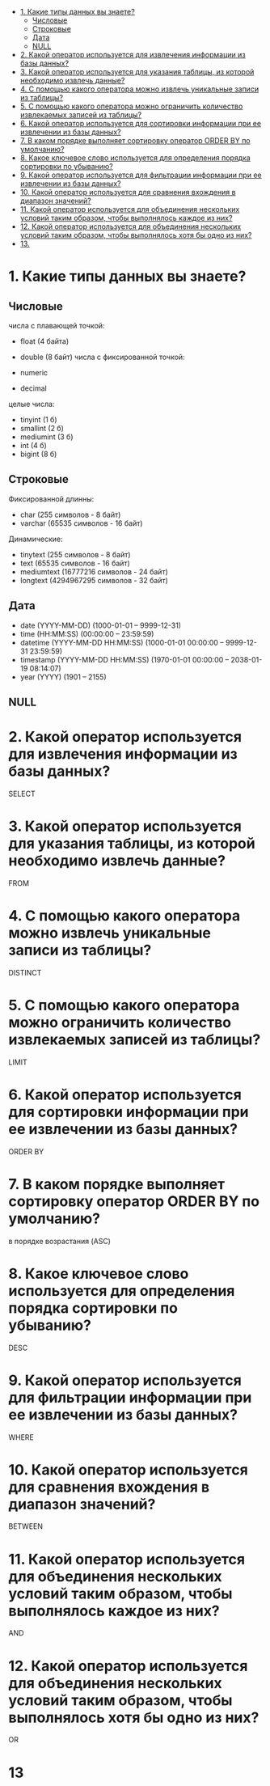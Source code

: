 - [1. Какие типы данных вы знаете?](#1-какие-типы-данных-вы-знаете)
  - [Числовые](#числовые)
  - [Строковые](#строковые)
  - [Дата](#дата)
  - [NULL](#null)
- [2. Какой оператор используется для извлечения информации из базы данных?](#2-какой-оператор-используется-для-извлечения-информации-из-базы-данных)
- [3. Какой оператор используется для указания таблицы, из которой необходимо извлечь данные?](#3-какой-оператор-используется-для-указания-таблицы-из-которой-необходимо-извлечь-данные)
- [4. С помощью какого оператора можно извлечь уникальные записи из таблицы?](#4-с-помощью-какого-оператора-можно-извлечь-уникальные-записи-из-таблицы)
- [5. С помощью какого оператора можно ограничить количество извлекаемых записей из таблицы?](#5-с-помощью-какого-оператора-можно-ограничить-количество-извлекаемых-записей-из-таблицы)
- [6. Какой оператор используется для сортировки информации при ее извлечении из базы данных?](#6-какой-оператор-используется-для-сортировки-информации-при-ее-извлечении-из-базы-данных)
- [7. В каком порядке выполняет сортировку оператор ORDER BY по умолчанию?](#7-в-каком-порядке-выполняет-сортировку-оператор-order-by-по-умолчанию)
- [8. Какое ключевое слово используется для определения порядка сортировки по убыванию?](#8-какое-ключевое-слово-используется-для-определения-порядка-сортировки-по-убыванию)
- [9. Какой оператор используется для фильтрации информации при ее извлечении из базы данных?](#9-какой-оператор-используется-для-фильтрации-информации-при-ее-извлечении-из-базы-данных)
- [10. Какой оператор используется для сравнения вхождения в диапазон значений?](#10-какой-оператор-используется-для-сравнения-вхождения-в-диапазон-значений)
- [11. Какой оператор используется для объединения нескольких условий таким образом, чтобы выполнялось каждое из них?](#11-какой-оператор-используется-для-объединения-нескольких-условий-таким-образом-чтобы-выполнялось-каждое-из-них)
- [12. Какой оператор используется для объединения нескольких условий таким образом, чтобы выполнялось хотя бы одно из них?](#12-какой-оператор-используется-для-объединения-нескольких-условий-таким-образом-чтобы-выполнялось-хотя-бы-одно-из-них)
- [13.](#13)

# 1. Какие типы данных вы знаете?

## Числовые

числа с плавающей точкой:

- float (4 байта)
- double (8 байт)
числа с фиксированной точкой:

- numeric
- decimal

целые числа:

- tinyint (1 б)
- smallint (2 б)
- mediumint (3 б)
- int (4 б)
- bigint (8 б)

## Строковые

Фиксированной длинны:

- char (255 символов - 8 байт)
- varchar (65535 символов - 16 байт)

Динамические:

- tinytext (255 символов - 8 байт)
- text (65535 символов - 16 байт)
- mediumtext (16777216 символов - 24 байт)
- longtext (4294967295 cимволов - 32 байт)

## Дата

- date (YYYY-MM-DD) (1000-01-01 – 9999-12-31)
- time (HH:MM:SS) (00:00:00 – 23:59:59)
- datetime (YYYY-MM-DD HH:MM:SS) (1000-01-01 00:00:00 – 9999-12-31 23:59:59)
- timestamp (YYYY-MM-DD HH:MM:SS) (1970-01-01 00:00:00 – 2038-01-19 08:14:07)
- year (YYYY) (1901 – 2155)

## NULL

# 2. Какой оператор используется для извлечения информации из базы данных?

SELECT

# 3. Какой оператор используется для указания таблицы, из которой необходимо извлечь данные?

FROM

# 4. С помощью какого оператора можно извлечь уникальные записи из таблицы?

DISTINCT

# 5. С помощью какого оператора можно ограничить количество извлекаемых записей из таблицы?

LIMIT

# 6. Какой оператор используется для сортировки информации при ее извлечении из базы данных?

ORDER BY

# 7. В каком порядке выполняет сортировку оператор ORDER BY по умолчанию?

в порядке возрастания (ASC)

# 8. Какое ключевое слово используется для определения порядка сортировки по убыванию?

DESC

# 9. Какой оператор используется для фильтрации информации при ее извлечении из базы данных?

WHERE

# 10. Какой оператор используется для сравнения вхождения в диапазон значений?

BETWEEN

# 11. Какой оператор используется для объединения нескольких условий таким образом, чтобы выполнялось каждое из них?

AND

# 12. Какой оператор используется для объединения нескольких условий таким образом, чтобы выполнялось хотя бы одно из них?

OR

# 13
